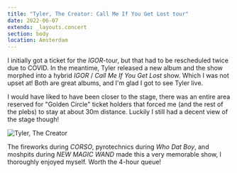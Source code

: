 ```yaml
---
title: "Tyler, The Creator: Call Me If You Get Lost tour"
date: 2022-06-07
extends: _layouts.concert
section: body
location: Amsterdam
---
```


I initially got a ticket for the _IGOR_-tour, but that had to be rescheduled twice due to COVID. In the meantime, Tyler 
released a new album and the show morphed into a hybrid _IGOR_ / _Call Me If You Get Lost_ show. Which I was not upset 
at! Both are great albums, and I'm glad I got to see Tyler live.

I would have liked to have been closer to the stage, there was an entire area reserved for "Golden Circle" ticket
holders that forced me (and the rest of the plebs) to stay at about 30m distance. Luckily I still had a decent view of
the stage though!

![Tyler, The Creator](/assets/images/concerts/tyler-the-creator.jpg)

The fireworks during _CORSO_, pyrotechnics during _Who Dat Boy_, and moshpits during _NEW MAGIC WAND_ made this a very
memorable show, I thoroughly enjoyed myself. Worth the 4-hour queue!
